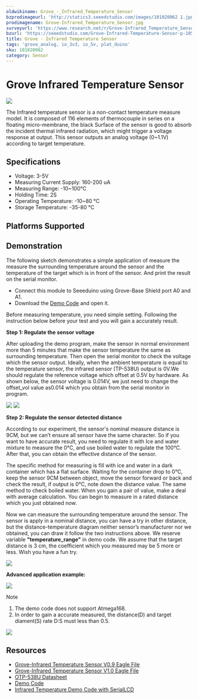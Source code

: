 ```yaml
---
oldwikiname: Grove_-_Infrared_Temperature_Sensor
bzprodimageurl: 'http://statics3.seeedstudio.com/images/101020062 1.jpg'
prodimagename: Grove-Infrared_Temperature_Sensor.jpg
surveyurl: 'https://www.research.net/r/Grove-Infrared_Temperature_Sensor'
bzurl: 'https://seeedstudio.com/Grove-Infrared-Temperature-Sensor-p-1058.html'
title: Grove - Infrared Temperature Sensor
tags: 'grove_analog, io_3v3, io_5v, plat_duino'
sku: 101020062
category: Sensor
---
```


# Grove Infrared Temperature Sensor

![](https://raw.githubusercontent.com/SeeedDocument/Grove-Infrared_Temperature_Sensor/master/img/Grove-Infrared_Temperature_Sensor.jpg)

The Infrared temperature sensor is a non-contact temperature measure model. It is composed of 116 elements of thermocouple in series on a floating micro-membrane, the black Surface of the sensor is good to absorb the incident thermal infrared radiation, which might trigger a voltage response at output. This sensor outputs an analog voltage \(0~1.1V\) according to target temperature.

## Specifications

* Voltage: 3-5V
* Measuring Current Supply: 160-200 uA
* Measuring Range: -10~100°C
* Holding Time: 2S
* Operating Temperature: -10~80 °C
* Storage Temperature: -35-80 °C

## Platforms Supported

## Demonstration

The following sketch demonstrates a simple application of measure the measure the surrounding temperature around the sensor and the temperature of the target which is in front of the sensor. And print the result on the serial monitor.

* Connect this module to Seeeduino using Grove-Base Shield port A0 and A1.
* Download the [Demo Code](https://raw.githubusercontent.com/SeeedDocument/Grove-Infrared_Temperature_Sensor/master/res/MeasureTemperature.zip) and open it.

Before measuring temperature, you need simple setting. Following the instruction below before your test and you will gain a accurately result.

**Step 1: Regulate the sensor voltage**

After uploading the demo program, make the sensor in normal environment more than 5 minutes that make the sensor temperature the same as surrounding temperature. Then open the serial monitor to check the voltage which the sensor output. Ideally, when the ambient temperature is equal to the temperature sensor, the infrared sensor \(TP-538U\) output is 0V.We should regulate the reference voltage which offset at 0.5V by hardware. As shown below, the sensor voltage is 0.014V, we just need to change the offset\_vol value as0.014 which you obtain from the serial monitor in program.

![](https://raw.githubusercontent.com/SeeedDocument/Grove-Infrared_Temperature_Sensor/master/img/Infrared_Temperature_Sensor_code2.jpg) ![](https://raw.githubusercontent.com/SeeedDocument/Grove-Infrared_Temperature_Sensor/master/img/Serialmonitor.jpg)

**Step 2: Regulate the sensor detected distance**

According to our experiment, the sensor's nominal measure distance is 9CM, but we can’t ensure all sensor have the same character. So if you want to have accurate result, you need to regulate it with Ice and water mixture to measure the 0℃, and use boiled water to regulate the 100℃. After that, you can obtain the effective distance of the sensor.

The specific method for measuring is fill with ice and water in a dark container which has a flat surface. Waiting for the container drop to 0℃, keep the sensor 9CM between object, move the sensor forward or back and check the result, if output is 0℃, note down the distance value. The same method to check boiled water. When you gain a pair of value, make a deal with average calculation. You can begin to measure in a rated distance which you just obtained now.

Now we can measure the surrounding temperature around the sensor. The sensor is apply in a nominal distance, you can have a try in other distance, but the distance-temperature diagram neither sensor’s manufacturer nor we obtained, you can draw it follow the two instructions above. We reserve variable **"temperature\_range"** in demo code. We assume that the target distance is 3 cm, the coefficient which you measured may be 5 more or less. Wish you have a fun try.

![](https://raw.githubusercontent.com/SeeedDocument/Grove-Infrared_Temperature_Sensor/master/img/Infrared_Temperature_Sensor_Code_1.jpg)

**Advanced application example:**

![](https://raw.githubusercontent.com/SeeedDocument/Grove-Infrared_Temperature_Sensor/master/img/Infrared_temperature_example.JPG)

Note

1.  The demo code does not support Atmega168.
2. In order to gain a accurate measured, the distance\(D\) and target diament\(S\) rate D:S must less than 0.5.

![](https://raw.githubusercontent.com/SeeedDocument/Grove-Infrared_Temperature_Sensor/master/img/Dsdiagram.jpg)

## Resources

* [Grove-Infrared Temperature Sensor V0.9 Eagle File](https://raw.githubusercontent.com/SeeedDocument/Grove-Infrared_Temperature_Sensor/master/res/Infrared_Temperature_Sensor_v0.92_egale_file.zip)
* [Grove-Infrared Temperature Sensor V1.0 Eagle File](https://raw.githubusercontent.com/SeeedDocument/Grove-Infrared_Temperature_Sensor/master/res/Infrared_Temperature_Sensor_V1.0_egale_file.zip)
* [OTP-538U Datasheet](https://raw.githubusercontent.com/SeeedDocument/Grove-Infrared_Temperature_Sensor/master/res/OTP-538Udatasheet.zip)
* [Demo Code](https://raw.githubusercontent.com/SeeedDocument/Grove-Infrared_Temperature_Sensor/master/res/MeasureTemperature.zip)
* [Infrared Temperature Demo Code with SerialLCD](https://raw.githubusercontent.com/SeeedDocument/Grove-Infrared_Temperature_Sensor/master/res/Infrared_temperature_demo_code_with_serialLCD.zip)

